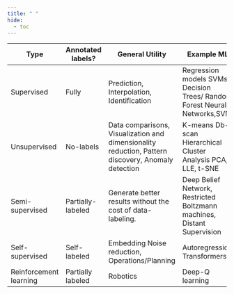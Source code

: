 ```yaml
---
title: " "
hide:
  - toc
---
```



| Type                   | Annotated labels? | General Utility                                                                                            | Example ML                                                                     |
|------------------------|-------------------|----------------------------------------------------------------------------------------------------|--------------------------------------------------------------------------------|
| Supervised             | Fully             | Prediction,  Interpolation,  Identification                                                          | Regression models  SVMs,   Decision Trees/ Random Forest  Neural Networks,SVM, |
| Unsupervised           | No-labels         | Data comparisons,  Visualization and dimensionality reduction,  Pattern discovery,  Anomaly detection | K-means  Db-scan  Hierarchical Cluster Analysis  PCA, LLE, t-SNE               |
| Semi-supervised        | Partially-labeled | Generate better results without the cost of data-labeling.                                         | Deep Belief Network, Restricted Boltzmann machines, Distant Supervision        |
| Self-supervised        | Self-labeled      | Embedding  Noise reduction,  Operations/Planning                                                    | Autoregression  Transformers                                                   |
| Reinforcement learning | Partially labeled | Robotics                                                                                           | Deep-Q learning                                                                |
